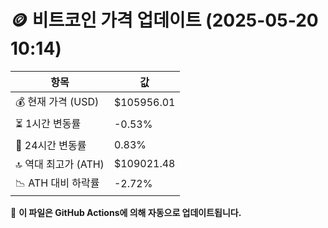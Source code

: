 # 🪙 비트코인 가격 업데이트 (2025-05-20 10:14)

| 항목                | 값 |
|--------------------|----------------|
| 💰 현재 가격 (USD) | $105956.01 |
| ⏳ 1시간 변동률    | -0.53% |
| 📆 24시간 변동률   | 0.83% |
| 🔝 역대 최고가 (ATH) | $109021.48 |
| 📉 ATH 대비 하락률 | -2.72% |

🔄 **이 파일은 GitHub Actions에 의해 자동으로 업데이트됩니다.**
